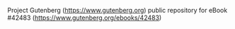 Project Gutenberg (https://www.gutenberg.org) public repository for eBook #42483 (https://www.gutenberg.org/ebooks/42483)

